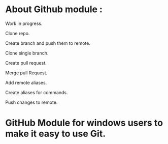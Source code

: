 About Github module :
====================
Work in progress.

  Clone repo.
  
  Create branch and push them to remote.
  
  Clone single branch.
  
  Create pull request.
  
  Merge pull Request.
  
  Add remote aliases.
  
  Create aliases for commands.
  
  Push changes to remote.
  
GitHub Module for windows users to make it easy to use Git.
==========================================================

